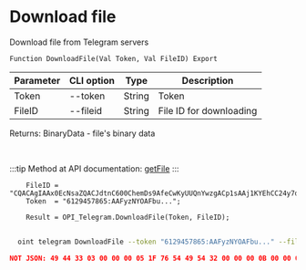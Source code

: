 ﻿---
sidebar_position: 5
---

# Download file
 Download file from Telegram servers



`Function DownloadFile(Val Token, Val FileID) Export`

  | Parameter | CLI option | Type | Description |
  |-|-|-|-|
  | Token | --token | String | Token |
  | FileID | --fileid | String | File ID for downloading |

  
  Returns:  BinaryData - file's binary data

<br/>

:::tip
Method at API documentation: [getFile](https://core.telegram.org/bots/api#getfile)
:::
<br/>


```bsl title="Code example"
    FileID = "CQACAgIAAx0EcNsaZQACJdtnC600ChemDs9AfeCwKyUUQnYwzgACp1sAAj1KYEhCC24y7dGmOjYE";
    Token  = "6129457865:AAFyzNYOAFbu...";

    Result = OPI_Telegram.DownloadFile(Token, FileID);
```



```sh title="CLI command example"
    
  oint telegram DownloadFile --token "6129457865:AAFyzNYOAFbu..." --fileid "CQACAgIAAx0EcNsaZQACGsRmqTObImcQhvZfQC9f7KStfGzIWwACJFYAAjcMSUk5-shFORxZRjUE"

```

```json title="Result"
NOT JSON: 49 44 33 03 00 00 00 05 1F 76 54 49 54 32 00 00 00 0B 00 00 01 FF FE 44 00 6F 00 67 00 73 00 54 50 45 31 00 00 00 15 00 00 01 FF FE 4D 00 6F 00 74 00 6F 00 72 00 68 00 65 00 61 00 64 00 54 59…
```
